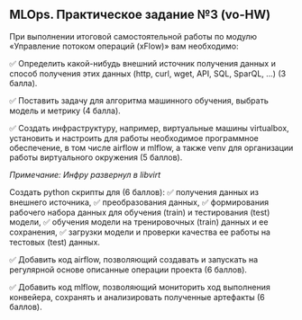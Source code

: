 ## MLOps. Практическое задание №3 (vo-HW)



При выполнении итоговой самостоятельной работы по модулю «Управление потоком операций (xFlow)» вам необходимо:

:white_check_mark:  Определить какой-нибудь внешний источник получения данных и способ получения этих данных (http, curl, wget, API, SQL, SparQL, ...) (3 балла).

:white_check_mark: Поставить задачу для алгоритма машинного обучения, выбрать модель и метрику (4 балла).

:white_check_mark:  Создать инфраструктуру, например, виртуальные машины virtualbox, установить и настроить для работы необходимое программное обеспечение, в том числе airflow и mlflow, а также venv для организации работы виртуального окружения (5 баллов).
 
_Примечание: Инфру развернул в libvirt_

Создать python скрипты для (6 баллов):
:white_check_mark:  получения данных из внешнего источника,
:white_check_mark:  преобразования данных,
:white_check_mark:  формирования рабочего набора данных для обучения (train) и тестирования (test) модели,
:white_check_mark:  обучения модели на тренировочных (train) данных и ее сохранения,
:white_check_mark:  загрузки модели и проверки качества ее работы на тестовых (test) данных.


:white_check_mark: Добавить код airflow, позволяющий создавать и запускать на регулярной основе описанные операции проекта (6 баллов).

:white_check_mark: Добавить код mlflow, позволяющий мониторить ход выполнения конвейера, сохранять и анализировать полученные артефакты (6 баллов).